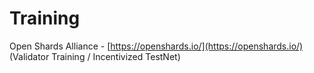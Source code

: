 # Training

Open Shards Alliance - [https://openshards.io/](https://openshards.io/) \(Validator Training / Incentivized TestNet\)

